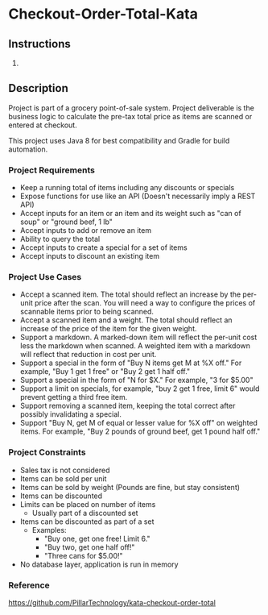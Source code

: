 # Checkout-Order-Total-Kata

## Instructions

1. 

## Description

Project is part of a grocery point-of-sale system. 
Project deliverable is the business logic to calculate the pre-tax total price as items are scanned or entered at checkout.

This project uses Java 8 for best compatibility and Gradle for build automation.

### Project Requirements

* Keep a running total of items including any discounts or specials
* Expose functions for use like an API (Doesn't necessarily imply a REST API)
* Accept inputs for an item or an item and its weight such as "can of soup" or "ground beef, 1 lb"
* Accept inputs to add or remove an item
* Ability to query the total
* Accept inputs to create a special for a set of items
* Accept inputs to discount an existing item

### Project Use Cases

* Accept a scanned item. The total should reflect an increase by the per-unit price after the scan. You will need a way to configure the prices of scannable items prior to being scanned.
* Accept a scanned item and a weight. The total should reflect an increase of the price of the item for the given weight.
* Support a markdown. A marked-down item will reflect the per-unit cost less the markdown when scanned. A weighted item with a markdown will reflect that reduction in cost per unit.
* Support a special in the form of "Buy N items get M at %X off." For example, "Buy 1 get 1 free" or "Buy 2 get 1 half off."
* Support a special in the form of "N for $X." For example, "3 for $5.00"
* Support a limit on specials, for example, "buy 2 get 1 free, limit 6" would prevent getting a third free item.
* Support removing a scanned item, keeping the total correct after possibly invalidating a special.
* Support "Buy N, get M of equal or lesser value for %X off" on weighted items. For example, "Buy 2 pounds of ground beef, get 1 pound half off."

### Project Constraints
* Sales tax is not considered
* Items can be sold per unit
* Items can be sold by weight (Pounds are fine, but stay consistent)
* Items can be discounted
* Limits can be placed on number of items
    * Usually part of a discounted set
* Items can be discounted as part of a set
    * Examples:
        * "Buy one, get one free! Limit 6."
        * "Buy two, get one half off!"
        * "Three cans for $5.00!"
* No database layer, application is run in memory

### Reference

https://github.com/PillarTechnology/kata-checkout-order-total
